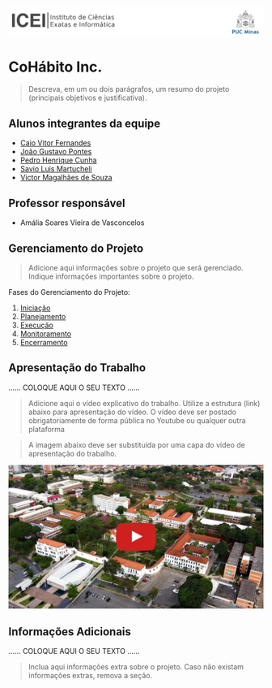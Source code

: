 ![ICEI](images/icei-pucminas.png)

# CoHábito Inc.

> Descreva, em um ou dois parágrafos, um resumo do projeto (principais objetivos e justificativa).

## Alunos integrantes da equipe

* [Caio Vitor Fernandes](https://github.com/caiovitfernandes)
* [João Gustavo Pontes](https://github.com/PontesJ)
* [Pedro Henrique Cunha](https://github.com/PedroHCunhaV)
* [Savio Luis Martucheli](https://github.com/Smartucheli)
* [Victor Magalhães de Souza](https://github.com/VictorVM7)

## Professor responsável

* Amália Soares Vieira de Vasconcelos

## Gerenciamento do Projeto

> Adicione aqui informações sobre o projeto que será gerenciado. 
> Indique informações importantes sobre o projeto.

Fases do Gerenciamento do Projeto:
1. [Iniciação](docs/01-iniciacao)
2. [Planejamento](docs/02-planejamento)
3. [Execução](docs/03-execucao)
4. [Monitoramento](docs/04-monitoramento)
5. [Encerramento](docs/05-encerramento)

## Apresentação do Trabalho

......  COLOQUE AQUI O SEU TEXTO ......

> Adicione aqui o vídeo explicativo do trabalho.
> Utilize a estrutura (link) abaixo para apresentação do vídeo.
> O vídeo deve ser postado obrigatoriamente de forma pública no Youtube ou qualquer outra plataforma 

> A imagem abaixo deve ser substituída por uma capa do vídeo de apresentação do trabalho.

[![Imagem do Trabalho](images/pucminas-video-youtube.jpg)](https://www.youtube.com/watch?v=unq_cZ6NOwk)

## Informações Adicionais

......  COLOQUE AQUI O SEU TEXTO ......

> Inclua aqui informações extra sobre o projeto.
> Caso não existam informações extras, remova a seção.
